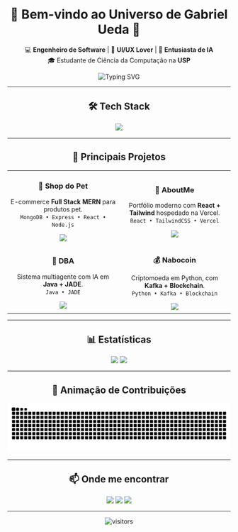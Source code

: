 <!-- PERFIL GITHUB - MUKETAUEDA -->
<div align="center">

# 🌌 Bem-vindo ao Universo de Gabriel Ueda 🚀

💻 **Engenheiro de Software** | 🎨 **UI/UX Lover** | 🤖 **Entusiasta de IA**  
🎓 Estudante de Ciência da Computação na **USP**

<img src="https://readme-typing-svg.herokuapp.com?font=Fira+Code&size=22&pause=1000&color=58A6FF&center=true&vCenter=true&width=550&lines=Desenvolvedor+Full+Stack;Apaixonado+por+Tecnologia;Sempre+aprendendo+coisas+novas;Foco+em+IA+e+Inovação" alt="Typing SVG" />

---

## 🛠️ Tech Stack
<img src="https://skillicons.dev/icons?i=python,java,c,cpp,javascript,typescript,react,vue,tailwind,html,css,nodejs,express,aws,kafka,mysql,numpy,jupyter" />

---

## 🚀 Principais Projetos

<table>
<tr>
<td align="center" width="270">
  
### 🐾 Shop do Pet  
E-commerce **Full Stack MERN** para produtos pet.  
`MongoDB • Express • React • Node.js`
  
<img src="https://img.shields.io/badge/Fullstack-blue?style=for-the-badge&logo=react" />
  
</td>

<td align="center" width="270">

### 💼 AboutMe  
Portfólio moderno com **React + Tailwind** hospedado na Vercel.  
`React • TailwindCSS • Vercel`

<img src="https://img.shields.io/badge/Frontend-purple?style=for-the-badge&logo=tailwindcss" />

</td>
</tr>

<tr>
<td align="center">

### 🤖 DBA  
Sistema multiagente com IA em **Java + JADE**.  
`Java • JADE`

<img src="https://img.shields.io/badge/IA-green?style=for-the-badge&logo=java" />

</td>

<td align="center">

### 💰 Nabocoin  
Criptomoeda em Python, com **Kafka + Blockchain**.  
`Python • Kafka • Blockchain`

<img src="https://img.shields.io/badge/Blockchain-black?style=for-the-badge&logo=python" />

</td>
</tr>
</table>

---

## 📊 Estatísticas

<p align="center">
<img height="180em" src="https://github-readme-stats.vercel.app/api?username=MuketaUeda&show_icons=true&theme=tokyonight&hide_border=true" />
<img height="180em" src="https://github-readme-stats.vercel.app/api/top-langs/?username=MuketaUeda&layout=compact&theme=tokyonight&hide_border=true" />
</p>

---

## 🌌 Animação de Contribuições
![Snake animation](https://github.com/MuketaUeda/MuketaUeda/blob/output/github-contribution-grid-snake.svg)

---

## 📫 Onde me encontrar
<a href="mailto:seuemail@exemplo.com"><img src="https://img.shields.io/badge/Email-D14836?style=for-the-badge&logo=gmail&logoColor=white" /></a>
<a href="https://linkedin.com/in/seu-linkedin"><img src="https://img.shields.io/badge/LinkedIn-0A66C2?style=for-the-badge&logo=linkedin" /></a>
<a href="https://seuportifolio.com"><img src="https://img.shields.io/badge/Portfólio-000000?style=for-the-badge&logo=react" /></a>

---

![visitors](https://visitor-badge.glitch.me/badge?page_id=MuketaUeda.MuketaUeda)

</div>
